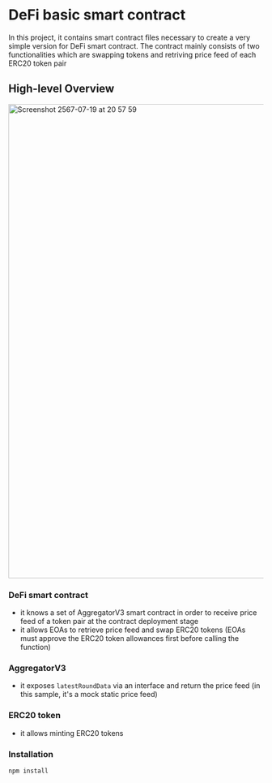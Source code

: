 # DeFi basic smart contract

In this project, it contains smart contract files necessary to create a very simple version for DeFi smart contract.
The contract mainly consists of two functionalities which are swapping tokens and retriving price feed of each ERC20 token pair

## High-level Overview

<img width="935" alt="Screenshot 2567-07-19 at 20 57 59" src="https://github.com/user-attachments/assets/595c6687-e823-4a05-ab4d-8498e9d281b5">

### DeFi smart contract
- it knows a set of AggregatorV3 smart contract in order to receive price feed of a token pair at the contract deployment stage
- it allows EOAs to retrieve price feed and swap ERC20 tokens (EOAs must approve the ERC20 token allowances first before calling the function)

### AggregatorV3
- it exposes `latestRoundData` via an interface and return the price feed (in this sample, it's a mock static price feed)

### ERC20 token
- it allows minting ERC20 tokens

### Installation

`npm install`
